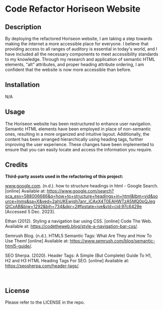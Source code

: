 # Code Refactor Horiseon Website

## Description

By deploying the refactored Horiseon website, I am taking a step towards making the internet a more accessible place for everyone. I believe that providing access to all ranges of auditory is essential in today's world, and I have included all the necessary components to meet accessibility standards to my knowledge. Through my research and application of semantic HTML elements, "alt" attributes, and proper heading attribute ordering, I am confident that the website is now more accessible than before.

## Installation

N/A

## Usage

The Horiseon website has been restructured to enhance user navigation. Semantic HTML elements have been employed in place of non-semantic ones, resulting in a more organized and intuitive layout. Additionally, the content has been arranged hierarchically using heading tags, further improving the user experience. These changes have been implemented to ensure that you can easily locate and access the information you require.

## Credits

**Third-party assets used in the refactoring of this project:**

www.google.com. (n.d.). how to structure headings in html - Google Search. [online] Available at: https://www.google.com/search?sca_esv=588006686&q=how+to+structure+headings+in+html&tbm=vid&source=lnms&sa=X&ved=2ahUKEwjqh7anr_iCAxX4T0EAHWTzA5MQ0pQJegQICxAB&biw=1292&bih=734&dpr=2#fpstate=ive&vld=cid:97c6429e [Accessed 5 Dec. 2023].

‌Ethan (2012). Styling a navigation bar using CSS. [online] Code The Web. Available at: https://codetheweb.blog/style-a-navigation-bar-css/.

‌Semrush Blog. (n.d.). HTML5 Semantic Tags: What Are They and How To Use Them! [online] Available at: https://www.semrush.com/blog/semantic-html5-guide/.

‌SEO Sherpa. (2020). Header Tags: A Simple (But Complete) Guide To H1, H2 and H3 HTML Heading Tags For SEO. [online] Available at: https://seosherpa.com/header-tags/.

‌

## License

Please refer to the LICENSE in the repo.
